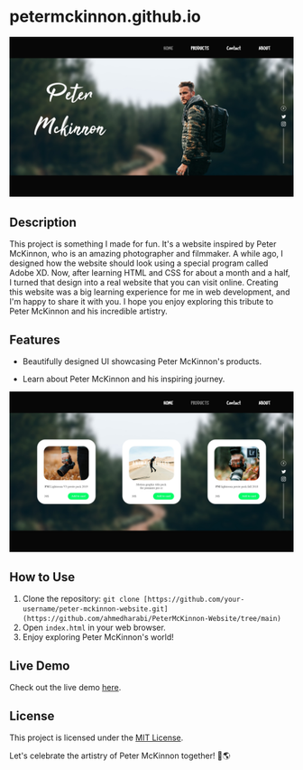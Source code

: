 # petermckinnon.github.io


![Peter McKinnon Website](peter%20mck%20stocks/website%20screenshot.jpg)

## Description
This project is something I made for fun. It's a website inspired by Peter McKinnon, who is an amazing photographer and filmmaker. A while ago, I designed how the website should look using a special program called Adobe XD. Now, after learning HTML and CSS for about a month and a half, I turned that design into a real website that you can visit online.
Creating this website was a big learning experience for me in web development, and I'm happy to share it with you. I hope you enjoy exploring this tribute to Peter McKinnon and his incredible artistry.

## Features
- Beautifully designed UI showcasing Peter McKinnon's products.

- Learn about Peter McKinnon and his inspiring journey.

![Product Showcase](peter%20mck%20stocks/products%20section%20(2).jpg)

## How to Use
1. Clone the repository: `git clone [https://github.com/your-username/peter-mckinnon-website.git](https://github.com/ahmedharabi/PeterMcKinnon-Website/tree/main)`
2. Open `index.html` in your web browser.
3. Enjoy exploring Peter McKinnon's world!

## Live Demo
Check out the live demo [here]([https://your-username.github.io/peter-mckinnon-website](https://ahmedharabi.github.io/PeterMcKinnon-Website/)).

## License
This project is licensed under the [MIT License](LICENSE).

Let's celebrate the artistry of Peter McKinnon together! 📸🌎

